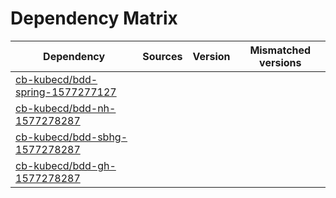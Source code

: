 # Dependency Matrix

Dependency | Sources | Version | Mismatched versions
---------- | ------- | ------- | -------------------
[cb-kubecd/bdd-spring-1577277127](https://github.com/cb-kubecd/bdd-spring-1577277127.git) |  | []() | 
[cb-kubecd/bdd-nh-1577278287](https://github.com/cb-kubecd/bdd-nh-1577278287.git) |  | []() | 
[cb-kubecd/bdd-sbhg-1577278287](https://github.com/cb-kubecd/bdd-sbhg-1577278287.git) |  | []() | 
[cb-kubecd/bdd-gh-1577278287](https://github.com/cb-kubecd/bdd-gh-1577278287.git) |  | []() | 
